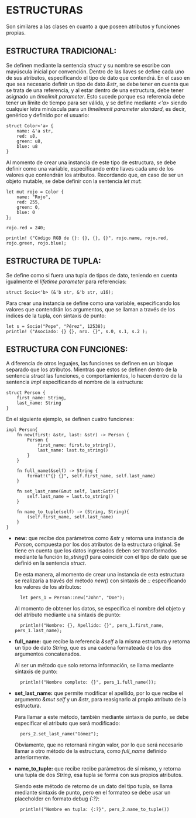 # ESTRUCTURAS
Son similares a las clases en cuanto a que poseen atributos y funciones propias. 

## ESTRUCTURA TRADICIONAL:
Se definen mediante la sentencia *struct* y su nombre se escribe con mayúscula inicial por convención. Dentro de las llaves se define cada uno de sus atributos, especificando el tipo de dato que contendrá. En el caso en que sea necesario definir un tipo de dato *&str*, se debe tener en cuenta que se trata de una referencia, y al estar dentro de una estructura, debe tener asignado un *timelimit parameter*. Esto sucede porque esa referencia debe tener un límite de tiempo para ser válida, y se define mediante *<'a>* siendo cualquier letra minúscula para un *timelimmit parameter standard*, es decir, genérico y definido por el usuario:

    struct Color<'a> {
        name: &'a str,
        red: u8,
        green: u8,
        blue: u8
    }

Al momento de crear una instancia de este tipo de estructura, se debe definir como una variable, especificando entre llaves cada uno de los valores que contendrán los atributos. Recordando que, en caso de ser un objeto mutable, se debe definir con la sentencia *let mut*:

    let mut rojo = Color {
        name: "Rojo",
        red: 255, 
        green: 0, 
        blue: 0
    };

    rojo.red = 240;

    println! ("Código RGB de {}: {}, {}, {}", rojo.name, rojo.red, rojo.green, rojo.blue);

## ESTRUCTURA DE TUPLA:
Se define como si fuera una tupla de tipos de dato, teniendo en cuenta igualmente el *lifetime parameter* para referencias:

    struct Socio<'b> (&'b str, &'b str, u16);

Para crear una instancia se define como una variable, especificando los valores que contendrán los argumentos, que se llaman a través de los índices de la tupla, con sintaxis de punto:

    let s = Socio("Pepe", "Pérez", 12538);
    println! ("Asociado: {} {}, nro. {}", s.0, s.1, s.2 );

## ESTRUCTURA CON FUNCIONES:
A diferencia de otros leguajes, las funciones se definen en un bloque separado que los atributos. Mientras que estos se definen dentro de la sentencia *struct* las funciones, o comportamientos, lo hacen dentro de la sentencia *impl* especificando el nombre de la estructura: 

    struct Person {
        first_name: String,
        last_name: String
    }

En el siguiente ejemplo, se definen cuatro funciones: 

    impl Person{
        fn new(first: &str, last: &str) -> Person {
            Person {
                first_name: first.to_string(),
                last_name: last.to_string()
            }
        }

        fn full_name(&self) -> String {
            format!("{} {}", self.first_name, self.last_name)
        }
        
        fn set_last_name(&mut self, last:&str){
            self.last_name = last.to_string()
        } 
        
        fn name_to_tuple(self) -> (String, String){
            (self.first_name, self.last_name)
        }
    }

* **new:** que recibe dos parámetros como *&str* y retorna una instancia de *Person*, compuesta por los dos atributos de la estructura original. Se tiene en cuenta que los datos ingresados deben ser transformados mediante la función *to_string()* para coincidir con el tipo de dato que se definió en la sentencia *struct*.
    
    De esta manera, al momento de crear una instancia de esta estructura se realizaría a través del método *new()* con sintaxis de *::* especificando los valores de los atributos:

        let pers_1 = Person::new("John", "Doe");
    
    Al momento de obtener los datos, se especifica el nombre del objeto y del atributo mediante una sintaxis de punto:

        println!("Nombre: {}, Apellido: {}", pers_1.first_name, pers_1.last_name);

* **full_name:** que recibe la referencia *&self* a la misma estructura y retorna un tipo de dato *String*, que es una cadena formateada de los dos argumentos concatenados.

    Al ser un método que solo retorna información, se llama mediante sintaxis de punto:

        println!("Nombre completo: {}", pers_1.full_name());
    
* **set_last_name:** que permite modificar el apellido, por lo que recibe el argumento *&mut self* y un *&str*, para reasignarlo al propio atributo de la estructura.

    Para llamar a este método, también mediante sintaxis de punto, se debe especificar el atributo que será modificado:

        pers_2.set_last_name("Gómez");
    
    Obviamente, que no retornará ningún valor, por lo que será necesario llamar a otro método de la estructura, como *full_name* definido anteriormente.

* **name_to_tuple:** que recibe recibe parámetros de sí mismo, y retorna una tupla de dos *String*, esa tupla se forma con sus propios atributos.

    Siendo este método de retorno de un dato del tipo tupla, se llama mediante sintaxis de punto, pero en el formateo se debe usar un placeholder en formato debug *{:?}*:
    
        println!("Nombre en tupla: {:?}", pers_2.name_to_tuple())